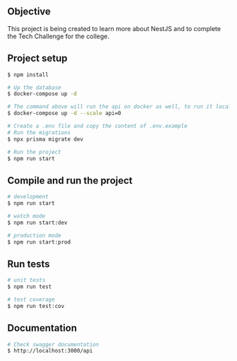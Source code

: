 ## Objective

This project is being created to learn more about NestJS and to complete the Tech Challenge for the college.

## Project setup

```bash
$ npm install

# Up the database
$ docker-compose up -d

# The command above will run the api on docker as well, to run it locally, run the command below
$ docker-compose up -d --scale api=0

# Create a .env file and copy the content of .env.example
# Run the migrations
$ npx prisma migrate dev

# Run the project
$ npm run start
```

## Compile and run the project

```bash
# development
$ npm run start

# watch mode
$ npm run start:dev

# production mode
$ npm run start:prod
```

## Run tests

```bash
# unit tests
$ npm run test

# test coverage
$ npm run test:cov
```

## Documentation

```bash
# Check swagger documentation
$ http://localhost:3000/api
```